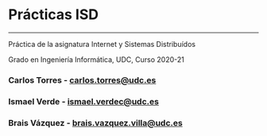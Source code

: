 # Prácticas ISD
---------------------------------------------------------------------

Práctica de la asignatura Internet y Sistemas Distribuídos

Grado en Ingeniería Informática, UDC, Curso 2020-21

### Carlos Torres - carlos.torres@udc.es
### Ismael Verde - ismael.verdec@udc.es
### Brais Vázquez - brais.vazquez.villa@udc.es
